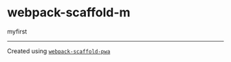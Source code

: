 # webpack-scaffold-m

myfirst


---
Created using [`webpack-scaffold-pwa`](https://github.com/rishabh3112/webpack-scaffold-starter) 